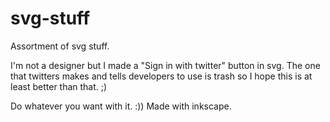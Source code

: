 # svg-stuff
Assortment of svg stuff.

I'm not a designer but I made a "Sign in with twitter" button in svg. The one that twitters makes and tells developers to use is trash so I hope this is at least better than that. ;)

Do whatever you want with it. :))
Made with inkscape.
